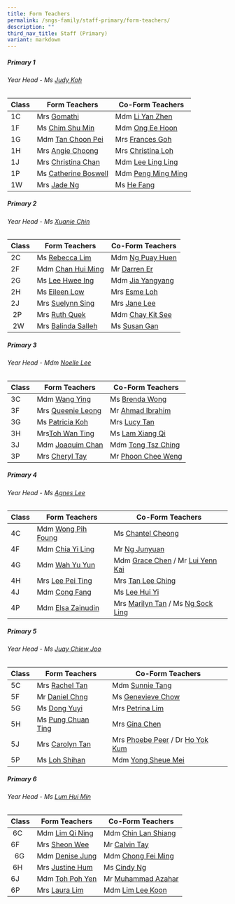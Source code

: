 ```yaml
---
title: Form Teachers
permalink: /sngs-family/staff-primary/form-teachers/
description: ""
third_nav_title: Staff (Primary)
variant: markdown
---
```

##### **Primary 1**
###### Year Head - Ms [Judy Koh](mailto:koh_cheng_tee@schools.gov.sg)

| Class | Form Teachers | Co-Form Teachers
| --- | --- | --- |
| 1C | Mrs [Gomathi](mailto:gomathi_a@schools.gov.sg) | Mdm [Li Yan Zhen](mailto:li_yan_zhen@schools.gov.sg) |
| 1F | Ms [Chim Shu Min](mailto:chim_shu_min@schools.gov.sg) | Mdm [Ong Ee Hoon](mailto:ong_ee_hoon@schools.gov.sg) |
| 1G | Mdm [Tan Choon Pei](mailto:tan_choon_pei@schools.gov.sg) | Mrs [Frances Goh](mailto:frances_goh_pih_chee@schools.gov.sg) |
| 1H | Mrs [Angie Choong](mailto:chong_sou_foong@schools.gov.sg) | Mrs [Christina Loh](mailto:chee_mei_lan_christina@schools.gov.sg) |
| 1J | Mrs [Christina Chan](mailto:tan_liang_hong_christina@schools.gov.sg) | Mdm [Lee Ling Ling](mailto:lee_ling_ling_a@schools.gov.sgg) |
| 1P | Ms [Catherine Boswell](mailto:boswell_catherine@schools.gov.sg) | Mdm [Peng Ming Ming](mailto:peng_ming_ming@schools.gov.sg) |
| 1W | Mrs [Jade Ng](mailto:lim_swee_chern_jade@schools.gov.sg) | Ms [He Fang](mailto:he_fang@schools.gov.sg) |

##### **Primary 2**
###### Year Head - Ms [Xuanie Chin](mailto:chin_yi_xuan@schools.gov.sg)

| Class | Form Teachers | Co-Form Teachers |
| --- | --- |--- |
| 2C | Ms [Rebecca Lim](mailto:lim_mei_li@schools.gov.sg) | Mdm [Ng Puay Huen](mailto:ng_puay_huen@schools.gov.sg) |
| 2F | Mdm [Chan Hui Ming](mailto:chan_hui_ming@schools.gov.sg) | Mr [Darren Er](mailto:er_darren@schools.gov.sg) |
| 2G | Ms [Lee Hwee Ing](mailto:lee_hwee_ing@schools.gov.sg) | Mdm [Jia Yangyang](mailto:Jia_Yangyang@schools.gov.sg) |
| 2H | Ms [Eileen Low](mailto:low_wei_ling_eileen@schools.gov.sg) | Mrs [Esme Loh](mailto:esme_foo@schools.gov.sg) |
| 2J | Mrs [Suelynn Sing](mailto:tan_suelynn@schools.gov.sg) | Mrs [Jane Lee](mailto:Chua_jie_ying_jane@schools.gov.sg) |
|  2P | Mrs [Ruth Quek](mailto:tan_wee_siew_ruth@schools.gov.sg) | Mdm [Chay Kit See](mailto:chay_kit_see@schools.gov.sg) |
|  2W | Mrs [Balinda Salleh](mailto:balinda_salleh@schools.gov.sg) | Ms [Susan Gan](mailto:gan_woon_ee_susan@schools.gov.sg) |

##### **Primary 3**
###### Year Head - Mdm [Noelle Lee](mailto:lee_meiting_noelle_francesca@schools.gov.sg)

| Class | Form Teachers | Co-Form Teachers |
| --- | --- | --- |
| 3C | Mdm [Wang Ying](mailto:wang_ying@schools.gov.sg) | Ms [Brenda Wong](mailto:wong_pek_chin_brenda@schools.gov.sg) |
| 3F | Mrs [Queenie Leong](mailto:chua_bor_chwen_queenie@schools.gov.sg) | Mr [Ahmad Ibrahim](mailto:ahmad_ibrahim_a@schools.gov.sg) |
| 3G | Ms [Patricia Koh](mailto:koh_yi_guan_patricia@schools.gov.sg) | Mrs [Lucy Tan](mailto:tan_lucy@schools.gov.sg) |
| 3H | Mrs[Toh Wan Ting](mailto:chiam_wan_ting@schools.gov.sg) | Ms [Lam Xiang Qi](mailto:Lam_Xiang_Qi@schools.gov.sg) |
| 3J | Mdm [Joaquim Chan](mailto:chan_tsze_min_joaquim@schools.gov.sg) | Mdm [Tong Tsz Ching](mailto:tong_tsz_ching@schools.gov.sg) |
| 3P | Mrs [Cheryl Tay](mailto:kang_liwen_cheryl_ann@schools.gov.sg) | Mr [Phoon Chee Weng](mailto:phoon_chee_weng@schools.gov.sg) |

##### **Primary 4**
###### Year Head - Ms [Agnes Lee](mailto:lee_ling_ling_agnes@schools.gov.sg)

| Class | Form Teachers | Co-Form Teachers |
| --- | --- | --- |
| 4C | Mdm [Wong Pih Foung](mailto:wong_pih_foung@schools.gov.sg) | Ms [Chantel Cheong](mailto:cheong_wen_yee_chantel@schools.gov.sg) |
| 4F | Mdm [Chia Yi Ling](mailto:chia_yi_ling@schools.gov.sg) | Mr [Ng Junyuan](mailto:ng_junyuan@schools.gov.sg) |
| 4G | Mdm [Wah Yu Yun](mailto:wah_yu_yun@schools.gov.sg) | Mdm [Grace Chen](mailto:chen_suhua@schools.gov.sg) / Mr [Lui Yenn Kai](mailto:lui_yenn_kai_a@schools.gov.sg)  |
| 4H | Mrs [Lee Pei Ting](mailto:lee_pei_ting@schools.gov.sg) | Mrs [Tan Lee Ching](mailto:tan_lee_ching@schools.gov.sg) |
| 4J | Mdm [Cong Fang](mailto:cong_fang@schools.gov.sg) | Ms [Lee Hui Yi](mailto:lee_hui_yi_a@schools.gov.sg) |
| 4P | Mdm [Elsa Zainudin](mailto:suelsa_zainudin@schools.gov.sg) | Mrs [Marilyn Tan](mailto:teo_hong_ling_marilyn@schools.gov.sg) / Ms [Ng Sock Ling](mailto:ng_sock_ling@schools.gov.sg) |

##### **Primary 5**
###### Year Head - Ms [Juay Chiew Joo](mailto:juay_chiew_joo@schools.gov.sg)

| Class | Form Teachers | Co-Form Teachers |
| --- | --- | --- |
| 5C | Mrs [Rachel Tan](mailto:lee_kim_lin_rachel@schools.gov.sg) | Mdm [Sunnie Tang](mailto:tang_sunnie@schools.gov.sg) |
| 5F | Mr [Daniel Chng](mailto:chng_chye_thiam@schools.gov.sg) | Ms [Genevieve Chow](mailto:chow_wai_har_genevieve@schools.gov.sg) |
| 5G | Ms [Dong Yuyi](mailto:dong_yuyi@schools.gov.sg) | Mrs [Petrina Lim](mailto:tan_lay_beng_petrina@schools.gov.sg) |
| 5H | Ms [Pung Chuan Ting](mailto:pung_chuan_ting@schools.gov.sg) | Mrs [Gina Chen](mailto:lim_wee_ping@schools.gov.sg) |
| 5J | Mrs [Carolyn Tan](mailto:wu_ruixian_carolyn@schools.gov.sg) | Mrs [Phoebe Peer](mailto:lee_hui_lin_phoebe@schools.gov.sg) / Dr [Ho Yok Kum](mailto:ho_yok_kum@schools.gov.sg) |
| 5P | Ms [Loh Shihan](mailto:loh_shihan@schools.gov.sg) | Mdm [Yong Sheue Mei](mailto:yong_sheue_mei@schools.gov.sg) |

##### **Primary 6**
###### Year Head - Ms [Lum Hui Min](mailto:lum_hui_min@schools.gov.sg) 

| Class | Form Teachers | Co-Form Teachers |
| --- | --- | --- |
|  6C | Mdm [Lim Qi Ning](mailto:lim_qi_ning@schools.gov.sg) | Mdm [Chin Lan Shiang](mailto:chin_lan_shiang@schools.gov.sg) |
| 6F | Mrs [Sheon Wee](mailto:lee_sze_yuin@schools.gov.sg) | Mr [Calvin Tay](mailto:tay_ngiang_boon_calvin@schools.gov.sg) |
|   6G  | Mdm [Denise Jung](mailto:jung_gee_ting@schools.gov.sg) | Mdm [Chong Fei Ming](mailto:chong_fei_ming@schools.gov.sg) |
|  6H | Mrs [Justine Hum](mailto:choo_hui_kian@schools.gov.sg) | Ms [Cindy Ng](mailto:ng_lai_leng_cindy@schools.gov.sg) |
| 6J | Mdm [Toh Poh Yen](mailto:toh_poh_yen@schools.gov.sg) | Mr [Muhammad Azahar](mailto:muhammad_azahar_rosli@schools.gov.sg) |
| 6P | Mrs [Laura Lim](mailto:koh_kim_suat_laura@schools.gov.sg) | Mdm [Lim Lee Koon](mailto:lim_lee_koon_a@schools.gov.sg) |